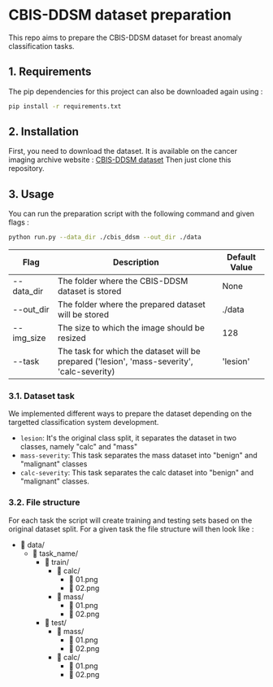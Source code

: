 # CBIS-DDSM dataset preparation

This repo aims to prepare the CBIS-DDSM dataset for breast anomaly classification tasks.

## 1. Requirements

The pip dependencies for this project can also be downloaded again using :

```bash
pip install -r requirements.txt
```

## 2. Installation

First, you need to download the dataset. It is available on the cancer imaging archive website : [CBIS-DDSM dataset](https://www.cancerimagingarchive.net/collection/cbis-ddsm/)
Then just clone this repository.

## 3. Usage

You can run the preparation script with the following command and given flags : 

```bash
python run.py --data_dir ./cbis_ddsm --out_dir ./data
```

| Flag                  | Description                                                                                       | Default Value   |
|-----------------------|---------------------------------------------------------------------------------------------------|-----------------|
| --data_dir            | The folder where the CBIS-DDSM dataset is stored                                                  | None            |
| --out_dir             | The folder where the prepared dataset will be stored                                              | ./data          |
| --img_size            | The size to which the image should be resized                                                     | 128             |
| --task                | The task for which the dataset will be prepared ('lesion', 'mass-severity', 'calc-severity)       | 'lesion'        |


### 3.1. Dataset task

We implemented different ways to prepare the dataset depending on the targetted classification system development.

- ```lesion```: It's the original class split, it separates the dataset in two classes, namely "calc" and "mass"
- ```mass-severity```: This task separates the mass dataset into "benign" and "malignant" classes
- ```calc-severity```: This task separates the calc dataset into "benign" and "malignant" classes.

### 3.2. File structure

For each task the script will create training and testing sets based on the original dataset split. For a given task the file structure will then look like :

- 📂 data/
    - 📂 task_name/
        - 📂 train/
            - 📂 calc/
                - 📄 01.png
                - 📄 02.png
            - 📂 mass/
                - 📄 01.png
                - 📄 02.png
        - 📂 test/
            - 📂 mass/
                - 📄 01.png
                - 📄 02.png
            - 📂 calc/
                - 📄 01.png
                - 📄 02.png